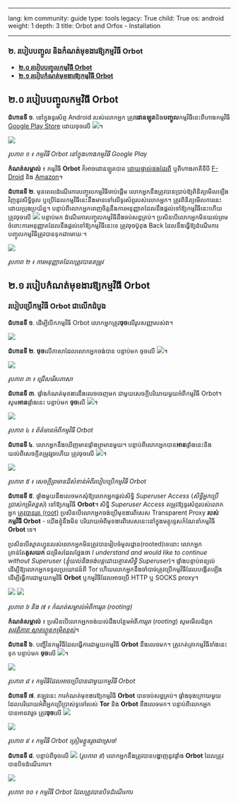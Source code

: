 

---

lang: km
community: guide
type: tools
legacy: True
child: True
os: android
weight: 1
depth: 3
title: Orbot and Orfox - Installation

---

### ២. របៀបបញ្ចូល និងកំណត់មុខងារឱ្យកម្មវិធី Orbot ###

- [**២.០ របៀបបញ្ចូលកម្មវិធី Orbot**](#2.0)
- [**២.១ របៀបកំណត់មុខងារឱ្យកម្មវិធី Orbot**](#2.1)

<a name="2.0"></a>
## ២.០ របៀបបញ្ចូលកម្មវិធី Orbot ##

**ជំហានទី ១**. នៅក្នុងទូរស័ព្ទ Android របស់លោកអ្នក ត្រូវ**ដោនឡូត**និង**បញ្ចូល**កម្មវិធីនេះពីហាងកម្មវិធី [Google Play Store](https://play.google.com/store/apps/details?id=org.torproject.android) ដោយចុចលើ ![](/sbox/screen/orbot-en-1/002.png)។

![](/sbox/screen/orbot-en-1/001.png)

*រូបភាព ១ ៖ កម្មវិធី Orbot នៅក្នុងហាងកម្មវិធី Google Play*

**កំណត់សម្គាល់** ៖ កម្មវិធី **Orbot** ក៏អាចដោនឡូតបាន [ដោយផ្ទាល់ផងដែរពី](https://guardianproject.info/releases/orbot-latest.apk) ឬពីហាងភាគីទីបី [F-Droid](https://f-droid.org/repository/browse/?fdfilter=orbot&fdid=org.torproject.android) និង [Amazon](http://www.amazon.com/The-Guardian-Project-Orbot-Proxy/dp/B00E7TIFGQ)។

**ជំហានទី ២**. មុនពេលដំណើរការបញ្ចូលកម្មវិធីចាប់ផ្តើម លោកអ្នកនឹងត្រូវបានប្រាប់ឱ្យពិនិត្យមើលឡើងវិញនូវសិទ្ធិចូល ឬប្រើដែលកម្មវិធីនេះនឹងមានទៅលើទូរស័ព្ទរបស់លោកអ្នក។ ត្រូវពិនិត្យមើលការនេះដោយប្រុងប្រយ័ត្ន។ បន្ទាប់ពីលោកអ្នកពេញចិត្តនឹងការអនុញ្ញាតដែលនឹងផ្តល់ទៅឱ្យកម្មវិធីនេះហើយ ត្រូវចុចលើ ![](/sbox/screen/orbot-en-1/003.png) បន្ទាប់មក ដំណើរការបញ្ចូលកម្មវិធីនឹងចប់សព្វគ្រប់។ ប្រសិនបើលោកអ្នកមិនយល់ព្រមចំពោះការអនុញ្ញាតដែលនឹងផ្តល់ទៅឱ្យកម្មវិធីនេះទេ ត្រូវចុចប៊ូតុង Back ដែលនឹងធ្វើឱ្យដំណើរការបញ្ចូលកម្មវិធីត្រូវបានទុកជាមោឃៈ។

![](/sbox/screen/orbot-en-1/004.png)

*រូបភាព ២ ៖ ការអនុញ្ញាតដែលត្រូវបានតម្រូវ*

<a name="2.1"></a>
## ២.១ របៀបកំណត់មុខងារឱ្យកម្មវិធី Orbot ##

### របៀបប្រើកម្មវិធី Orbot ជាលើកដំបូង ###

**ជំហានទី ១**. ដើម្បីបើកកម្មវិធី Orbot លោកអ្នកត្រូវ**ចុច**លើរូបសញ្ញារបស់វា។

![](/sbox/screen/orbot-en-1/orbot.png)

**ជំហានទី ២**. **ចុច**លើភាសាដែលលោកអ្នកចង់បាន បន្ទាប់មក ចុចលើ ![](/sbox/screen/orbot-en-1/006.png)។

![](/sbox/screen/orbot-en-1/005.png)

*រូបភាព ៣ ៖ ជ្រើសរើសភាសា*

**ជំហានទី ៣**. ផ្ទាំងកំណត់មុខងារនឹងលេចចេញមក ជាមួយសេចក្តីបរិយាយមួយអំពីកម្មវិធី Orbot។ សូម**អាន**ផ្ទាំងនេះ បន្ទាប់មក **ចុច**លើ ![](/sbox/screen/orbot-en-1/006.png)។

![](/sbox/screen/orbot-en-1/007.png)

*រូបភាព ៤ ៖ ព័ត៌មានអំពីកម្មវិធី Orbot*

**ជំហានទី ៤**. លោកអ្នកនឹងឃើញមានផ្ទាំងព្រមានមួយ។ បន្ទាប់ពីលោកអ្នកបាន**អាន**ផ្ទាំងនេះនិងយល់ពីសេចក្តីតម្រូវរួចហើយ ត្រូវចុចលើ ![](/sbox/screen/orbot-en-1/006.png)។

![](/sbox/screen/orbot-en-1/008.png)

*រូបភាព ៥ ៖ សេចក្តីព្រមានដ៏សំខាន់អំពីរបៀបប្រើកម្មវិធី Orbot*

**ជំហានទី ៥**. ផ្ទាំងមួយនឹងលេចមកសុំឱ្យលោកអ្នកផ្តល់សិទ្ធិ *Superuser Access* (*សិទ្ធិអ្នកប្រើប្រាស់កម្រិតខ្ពស់*) ទៅឱ្យកម្មវិធី **Orbot**។ សិទ្ធិ *Superuser Access* តម្រូវឱ្យទូរស័ព្ទរបស់លោកអ្នក [ត្រូវបានរូត (root)](/km/glossary#root) ប្រសិនបើលោកអ្នកចង់ប្រើមុខងារពិសេស Transparent Proxy **របស់កម្មវិធី Orbot** - យើងខ្ញុំនឹងមិន     បរិយាយអំពីមុខងារពិសេសនេះនៅក្នុងមគ្គុទ្ទេសក៍ណែនាំកម្មវិធី **Orbot** ទេ។

ប្រសិនបើស្មាតហ្វូនរបស់លោកអ្នកមិនត្រូវបានរៀបចំមូលដ្ឋាន(rooted)ទេនោះ  លោកអ្នកគ្រាន់តែ**គូសយក** ជម្រើសដែលថ្លែងថា *I understand and would like to continue without Superuser* (*ខ្ញុំយល់និងចង់បន្តដោយគ្មានសិទ្ធិ Superuser*)។ ផ្ទាំងបន្ទាប់ពន្យល់ ដើម្បីឱ្យលោកអ្នកទទួលប្រយោជន៍ពី Tor ហើយលោកអ្នកនឹងចាំបាច់ត្រូវប្រើកម្មវិធីដែលបង្កើតឡើងដើម្បីធ្វើការជាមួយកម្មវិធី **Orbot** ឬកម្មវិធីដែលអាចប្រើ HTTP ឬ SOCKS proxy។

![](/sbox/screen/orbot-en-1/009.png) ![](/sbox/screen/orbot-en-1/010.png)

*រូបភាព ៦ និង ៧ ៖ កំណត់សម្គាល់អំពីការរូត (rooting)*

**កំណត់សម្គាល់** ៖ ប្រសិនបើលោកអ្នកចង់យល់ដឹងបន្ថែមអំពី*ការរូត* (*rooting*) សូមមើលជំពូក [*សុវត្ថិភាព   ស្មាតហ្វូនកម្រិតខ្ពស់*](/km/chapter_11_7)។

**ជំហានទី ៦**. បញ្ជីនៃកម្មវិធីដែលធ្វើការជាមួយកម្មវិធី **Orbot** នឹងលេចមក។ ត្រូវកត់ត្រាកម្មវិធីទាំងនេះទុក បន្ទាប់មក **ចុច**លើ ![](/sbox/screen/orbot-en-1/006.png)។

![](/sbox/screen/orbot-en-1/011.png)

*រូបភាព ៨ ៖ កម្មវិធីដែលអាចប្រើបានជាមួយកម្មវិធី Orbot*

**ជំហានទី ៧**. ឥឡូវនេះ ការកំណត់មុខងារឱ្យកម្មវិធី **Orbot** បានចប់សព្វគ្រប់។ ផ្ទាំងចុងក្រោយមួយដែលបរិយាយអំពីអ្នកប្រើប្រាស់ទូទៅរបស់ **Tor** និង **Orbot** នឹងលេចមក។ បន្ទាប់ពីលោកអ្នកបានអានវារួច ត្រូវ**ចុច**លើ ![](/sbox/screen/orbot-en-1/012.png)

![](/sbox/screen/orbot-en-1/013.png)

*រូបភាព ៩ ៖ កម្មវិធី Orbot ត្រៀមខ្លួនរួចជាស្រេច!*

**ជំហានទី ៨**. បន្ទាប់ពីចុចលើ ![](/sbox/screen/orbot-en-1/012.png) (*រូបភាព ៩*)  លោកអ្នកនឹងត្រូវបានបង្ហាញនូវផ្ទាំង **Orbot** ដែលត្រូវបានបិទដំណើរការ។

![](/sbox/screen/orbot-en-1/014.png)

*រូបភាព ១០ ៖ កម្មវិធី Orbot  ដែលត្រូវបានបិទដំណើរការ*


